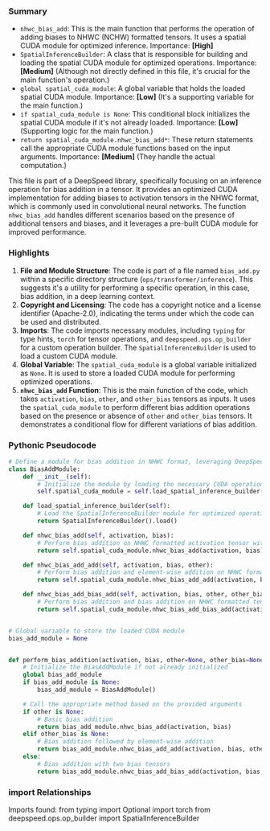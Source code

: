 

### Summary



* `nhwc_bias_add`: This is the main function that performs the operation of adding biases to NHWC (NCHW) formatted tensors. It uses a spatial CUDA module for optimized inference. Importance: **[High]**
* `SpatialInferenceBuilder`: A class that is responsible for building and loading the spatial CUDA module for optimized operations. Importance: **[Medium]** (Although not directly defined in this file, it's crucial for the main function's operation.)
* `global spatial_cuda_module`: A global variable that holds the loaded spatial CUDA module. Importance: **[Low]** (It's a supporting variable for the main function.)
* `if spatial_cuda_module is None`: This conditional block initializes the spatial CUDA module if it's not already loaded. Importance: **[Low]** (Supporting logic for the main function.)
* `return spatial_cuda_module.nhwc_bias_add*`: These return statements call the appropriate CUDA module functions based on the input arguments. Importance: **[Medium]** (They handle the actual computation.) 

This file is part of a DeepSpeed library, specifically focusing on an inference operation for bias addition in a tensor. It provides an optimized CUDA implementation for adding biases to activation tensors in the NHWC format, which is commonly used in convolutional neural networks. The function `nhwc_bias_add` handles different scenarios based on the presence of additional tensors and biases, and it leverages a pre-built CUDA module for improved performance.

### Highlights



1. **File and Module Structure**: The code is part of a file named `bias_add.py` within a specific directory structure (`ops/transformer/inference`). This suggests it's a utility for performing a specific operation, in this case, bias addition, in a deep learning context.
2. **Copyright and Licensing**: The code has a copyright notice and a license identifier (Apache-2.0), indicating the terms under which the code can be used and distributed.
3. **Imports**: The code imports necessary modules, including `typing` for type hints, `torch` for tensor operations, and `deepspeed.ops.op_builder` for a custom operation builder. The `SpatialInferenceBuilder` is used to load a custom CUDA module.
4. **Global Variable**: The `spatial_cuda_module` is a global variable initialized as `None`. It is used to store a loaded CUDA module for performing optimized operations.
5. **`nhwc_bias_add` Function**: This is the main function of the code, which takes `activation`, `bias`, `other`, and `other_bias` tensors as inputs. It uses the `spatial_cuda_module` to perform different bias addition operations based on the presence or absence of `other` and `other_bias` tensors. It demonstrates a conditional flow for different variations of bias addition.

### Pythonic Pseudocode

```python
# Define a module for bias addition in NHWC format, leveraging DeepSpeed's SpatialInferenceBuilder
class BiasAddModule:
    def __init__(self):
        # Initialize the module by loading the necessary CUDA operations
        self.spatial_cuda_module = self.load_spatial_inference_builder()

    def load_spatial_inference_builder(self):
        # Load the SpatialInferenceBuilder module for optimized operations
        return SpatialInferenceBuilder().load()

    def nhwc_bias_add(self, activation, bias):
        # Perform bias addition on NHWC formatted activation tensor with a bias tensor
        return self.spatial_cuda_module.nhwc_bias_add(activation, bias)

    def nhwc_bias_add_add(self, activation, bias, other):
        # Perform bias addition and element-wise addition on NHWC formatted tensors
        return self.spatial_cuda_module.nhwc_bias_add_add(activation, bias, other)

    def nhwc_bias_add_bias_add(self, activation, bias, other, other_bias):
        # Perform bias addition and bias addition on NHWC formatted tensors
        return self.spatial_cuda_module.nhwc_bias_add_bias_add(activation, bias, other, other_bias)


# Global variable to store the loaded CUDA module
bias_add_module = None


def perform_bias_addition(activation, bias, other=None, other_bias=None):
    # Initialize the BiasAddModule if not already initialized
    global bias_add_module
    if bias_add_module is None:
        bias_add_module = BiasAddModule()

    # Call the appropriate method based on the provided arguments
    if other is None:
        # Basic bias addition
        return bias_add_module.nhwc_bias_add(activation, bias)
    elif other_bias is None:
        # Bias addition followed by element-wise addition
        return bias_add_module.nhwc_bias_add_add(activation, bias, other)
    else:
        # Bias addition with two bias tensors
        return bias_add_module.nhwc_bias_add_bias_add(activation, bias, other, other_bias)
```


### import Relationships

Imports found:
from typing import Optional
import torch
from deepspeed.ops.op_builder import SpatialInferenceBuilder